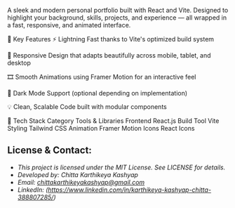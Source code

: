 A sleek and modern personal portfolio built with React and Vite. Designed to highlight your background, skills, projects, and experience — all wrapped in a fast, responsive, and animated interface.

🚀 Key Features
⚡ Lightning Fast thanks to Vite's optimized build system

📱 Responsive Design that adapts beautifully across mobile, tablet, and desktop

🎞️ Smooth Animations using Framer Motion for an interactive feel

🌙 Dark Mode Support (optional depending on implementation)

💡 Clean, Scalable Code built with modular components

🧰 Tech Stack
Category	Tools & Libraries
Frontend	        React.js
Build Tool	     Vite
Styling	        Tailwind CSS
Animation	     Framer Motion
Icons	           React Icons


## License & Contact:
- *This project is licensed under the MIT License. See LICENSE for details.*
- *Developed by: Chitta Karthikeya Kashyap*
- *Email: chittakarthikeyakashyap@gmail.com*
- *LinkedIn: (https://www.linkedin.com/in/karthikeya-kashyap-chitta-388807285/)*